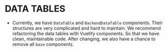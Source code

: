 # DATA TABLES

- Currently, we have `DataTable` and `BackendDataTable` components. Their structures are very complicated and hard to maintain. We recommend refactoring the data tables with Vuetify components. So that we have clean, maintainable code. After changing, we also have a chance to remove all `base` components.
